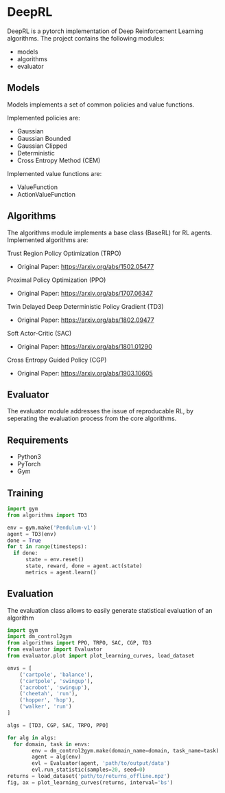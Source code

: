 # DeepRL
DeepRL is a pytorch implementation of Deep Reinforcement Learning algorithms. The project contains the following modules:
- models
- algorithms
- evaluator

## Models
Models implements a set of common policies and value functions. 

Implemented policies are:
- Gaussian
- Gaussian Bounded
- Gaussian Clipped
- Deterministic
- Cross Entropy Method (CEM) 

Implemented value functions are:
- ValueFunction
- ActionValueFunction

## Algorithms
The algorithms module implements a base class (BaseRL) for RL agents. 
Implemented algorithms are:

Trust Region Policy Optimization (TRPO) 
  - Original Paper: https://arxiv.org/abs/1502.05477
  
Proximal Policy Optimization (PPO)
  - Original Paper: https://arxiv.org/abs/1707.06347
  
Twin Delayed Deep Deterministic Policy Gradient (TD3)
  - Original Paper: https://arxiv.org/abs/1802.09477
  
Soft Actor-Critic (SAC)
  - Original Paper: https://arxiv.org/abs/1801.01290
  
Cross Entropy Guided Policy (CGP)
  - Original Paper: https://arxiv.org/abs/1903.10605

## Evaluator
The evaluator module addresses the issue of reproducable RL, by seperating the evaluation process from the core algorithms.


## Requirements
- Python3
- PyTorch
- Gym

## Training
```python
import gym
from algorithms import TD3

env = gym.make('Pendulum-v1')
agent = TD3(env)
done = True
for t in range(timesteps):
  if done:
      state = env.reset()
      state, reward, done = agent.act(state)
      metrics = agent.learn()
```

## Evaluation
The evaluation class allows to easily generate statistical evaluation of an algorithm

```python
import gym 
import dm_control2gym
from algorithms import PPO, TRPO, SAC, CGP, TD3
from evaluator import Evaluator
from evaluator.plot import plot_learning_curves, load_dataset

envs = [
    ('cartpole', 'balance'),
    ('cartpole', 'swingup'),
    ('acrobot', 'swingup'),
    ('cheetah', 'run'),
    ('hopper', 'hop'),
    ('walker', 'run')
]

algs = [TD3, CGP, SAC, TRPO, PPO]

for alg in algs:
  for domain, task in envs:
        env = dm_control2gym.make(domain_name=domain, task_name=task)
        agent = alg(env)
        evl = Evaluator(agent, 'path/to/output/data')
        evl.run_statistic(samples=20, seed=0)
returns = load_dataset('path/to/returns_offline.npz')
fig, ax = plot_learning_curves(returns, interval='bs')
```
